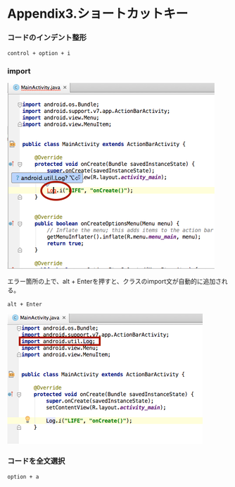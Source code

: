 # Appendix3.ショートカットキー

### コードのインデント整形

```
control + option + i
```

### import


![](chapter4/pre0407.png)

エラー箇所の上で、alt + Enterを押すと、クラスのimport文が自動的に追加される。

```
alt + Enter
```

![](chapter4/pre0408.png)

### コードを全文選択

```
option + a
```